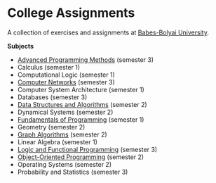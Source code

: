 # College Assignments

A collection of exercises and assignments at [Babes-Bolyai University](http://www.cs.ubbcluj.ro/).

**Subjects**
* [Advanced Programming Methods](/sem3/map/) (semester 3)
* Calculus (semester 1)
* Computational Logic (semester 1)
* [Computer Networks](/sem3/net/) (semester 3)
* Computer System Architecture (semester 1)
* Databases (semester 3)
* [Data Structures and Algorithms](/sem2/sda/project/) (semester 2)
* Dynamical Systems (semester 2)
* [Fundamentals of Programming](/sem1/fp/labs/) (semester 1)
* Geometry (semester 2)
* [Graph Algorithms](/sem2/ag/labs/) (semester 2)
* Linear Algebra (semester 1)
* [Logic and Functional Programming](/sem3/plf/) (semester 3)
* [Object-Oriented Programming](/sem2/oop/labs/) (semester 2)
* Operating Systems (semester 2)
* Probability and Statistics (semester 3)
